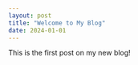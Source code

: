 ```yaml
---
layout: post
title: "Welcome to My Blog"
date: 2024-01-01
---
```


This is the first post on my new blog!

